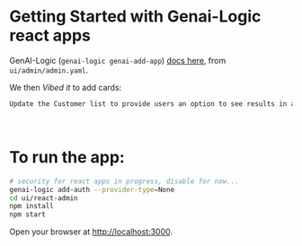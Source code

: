 # Getting Started with Genai-Logic react apps

GenAI-Logic (`genai-logic genai-add-app`) [docs here](https://apilogicserver.github.io/Docs/Admin-Vibe/), from `ui/admin/admin.yaml`.

We then *Vibed it* to add cards:

```bash
Update the Customer list to provide users an option to see results in a list, or in cards
```

<br>

# To run the app:

```bash
# security for react apps in progress, disable for now...
genai-logic add-auth --provider-type=None
cd ui/react-admin
npm install
npm start
```

Open your browser at [http://localhost:3000](http://localhost:3000).
